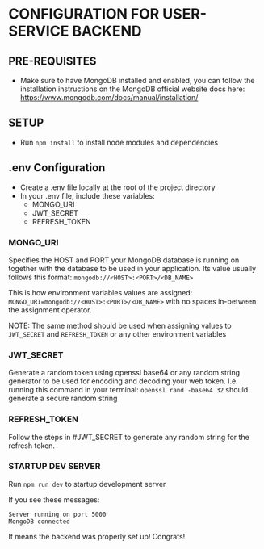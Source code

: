 # CONFIGURATION FOR USER-SERVICE BACKEND

## PRE-REQUISITES
- Make sure to have MongoDB installed and enabled, you can follow
  the installation instructions on the MongoDB official website
  docs here: https://www.mongodb.com/docs/manual/installation/

## SETUP
 - Run `npm install` to install node modules and dependencies

## .env Configuration
- Create a .env file locally at the root of the project directory
- In your .env file, include these variables:
    - MONGO_URI
    - JWT_SECRET
    - REFRESH_TOKEN

### MONGO_URI
Specifies the HOST and PORT your MongoDB database is running on
together with the database to be used in your application. Its value
usually follows this format: `mongodb://<HOST>:<PORT>/<DB_NAME>`

This is how environment variables values are assigned:
`MONGO_URI=mongodb://<HOST>:<PORT>/<DB_NAME>` with no
spaces in-between the assignment operator. 

NOTE: The same method should be used when assigning values to 
`JWT_SECRET` and `REFRESH_TOKEN` or any other environment variables

### JWT_SECRET
Generate a random token using openssl base64 or any random string
generator to be used for encoding and decoding your web token.
I.e. running this command in your terminal: `openssl rand -base64 32`
should generate a secure random string

### REFRESH_TOKEN
Follow the steps in #JWT_SECRET to generate any random string for
the refresh token.

### STARTUP DEV SERVER
Run `npm run dev` to startup development server

If you see these messages:
```
Server running on port 5000
MongoDB connected
```

It means the backend was properly set up! Congrats!
